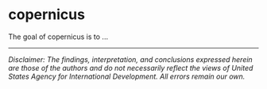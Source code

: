 
# copernicus

<!-- badges: start -->
<!-- badges: end -->

The goal of copernicus is to ...


---

*Disclaimer: The findings, interpretation, and conclusions expressed herein are those of the authors and do not necessarily reflect the views of United States Agency for International Development. All errors remain our own.*